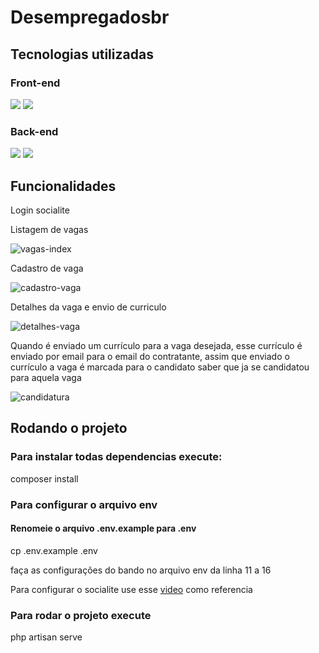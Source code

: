 # Desempregadosbr

## Tecnologias utilizadas

### Front-end
<div>
    <img src='https://img.shields.io/badge/Bootstrap-563D7C?style=for-the-badge&logo=bootstrap&logoColor=white' />
    <img src='https://img.shields.io/badge/jQuery-0769AD?style=for-the-badge&logo=jquery&logoColor=white' />
</div>

### Back-end

<div>
    <img src='https://img.shields.io/badge/Laravel-FF2D20?style=for-the-badge&logo=laravel&logoColor=white' />
    <img src='https://img.shields.io/badge/MySQL-00000F?style=for-the-badge&logo=mysql&logoColor=white' />
</div>

## Funcionalidades

<p>Login socialite</p>

<p>Listagem de vagas</p>

![vagas-index](https://user-images.githubusercontent.com/96303722/205310320-4817ac6d-aa9c-4516-8f0b-d8f2a97bbd8c.gif)

<p>Cadastro de vaga</p>

![cadastro-vaga](https://user-images.githubusercontent.com/96303722/205311458-5ffb77e4-f272-4d5d-961e-69375906450e.gif)

<p>Detalhes da vaga e envio de curriculo</p>

![detalhes-vaga](https://user-images.githubusercontent.com/96303722/205312860-61785b45-5c87-4ced-8c0b-2d1711125394.gif)

<p>Quando é enviado um currículo para a vaga desejada, esse currículo é enviado por email para o email do contratante,
   assim que enviado o currículo a vaga é marcada para o candidato saber que ja se candidatou para aquela vaga</p>
   
   ![candidatura](https://user-images.githubusercontent.com/96303722/205315622-f04f3c76-380d-499b-a089-ae1ef8ed00b2.png)

## Rodando o projeto

### Para instalar todas dependencias execute:

<p>composer install</p>

### Para configurar o arquivo env

#### Renomeie o arquivo .env.example para .env
<p>cp .env.example .env</p>

<p>faça as configurações do bando no arquivo env da linha 11 a 16</p>

<p>Para configurar o socialite use esse <a href='https://www.youtube.com/watch?v=_KomS815oWw&t=682s'>video</a> como referencia</p>

### Para rodar o projeto execute

<p>php artisan serve</p>
